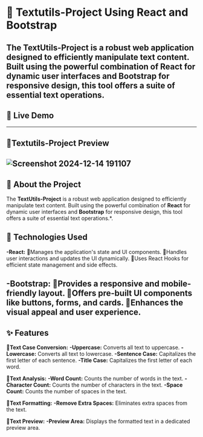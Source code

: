 
# 🌟 Textutils-Project Using React and Bootstrap

The **TextUtils-Project** is a robust web application designed to efficiently manipulate text content. Built using the powerful combination of **React** for dynamic user interfaces and **Bootstrap** for responsive design, this tool offers a suite of essential text operations.
---

## 🔗 Live Demo  



---

## 🚀Textutils-Project Preview 
<!-- ![1708148800306](https://github.com/user-attachments/assets/1dc0e409-109f-4973-a7a5-bb69c9606730) -->
![Screenshot 2024-12-14 191107](https://github.com/user-attachments/assets/1ec55756-ca34-4c37-8b0c-11798cb31d13)
---
## 📜 About the Project  
The **TextUtils-Project** is a robust web application designed to efficiently manipulate text content. Built using the powerful combination of **React** for dynamic user interfaces and **Bootstrap** for responsive design, this tool offers a suite of essential text operations.*.

## 🚀 Technologies Used  

**-React:**
🔹Manages the application's state and UI components.
🔹Handles user interactions and updates the UI dynamically.
🔹Uses React Hooks for efficient state management and side effects.

**-Bootstrap:**
🔹Provides a responsive and mobile-friendly layout.
🔹Offers pre-built UI components like buttons, forms, and cards.
🔹Enhances the visual appeal and user experience.
---

## ✨ Features  

**🔹Text Case Conversion:**
**-Uppercase:** Converts all text to uppercase.
**-Lowercase:** Converts all text to lowercase.
**-Sentence Case:** Capitalizes the first letter of each sentence.
**-Title Case:** Capitalizes the first letter of each word.

**🔹Text Analysis:**
**-Word Count:** Counts the number of words in the text.
**-Character Count:** Counts the number of characters in the text.
**-Space Count:** Counts the number of spaces in the text.

**🔹Text Formatting:**
**-Remove Extra Spaces:** Eliminates extra spaces from the text.

**🔹Text Preview:**
**-Preview Area:** Displays the formatted text in a dedicated preview area.
